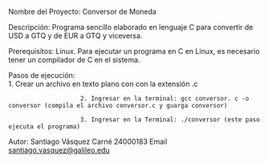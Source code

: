 Nombre del Proyecto:    Conversor de Moneda

Descripción:            Programa sencillo elaborado en lenguaje C para convertir de USD a GTQ y de EUR a GTQ y viceversa.

Prerequisitos:          Linux. Para ejecutar un programa en C en Linux, es necesario tener un compilador de C en el sistema.

Pasos de ejecución:     
                        1. Crear un archivo en texto plano con con la extensión .c

                        2. Ingresar en la terminal: gcc conversor. c -o conversor (compila el archivo conversor.c y guarga conversor)
                        
                        3. Ingresar en la Terminal: ./conversor (este paso ejecuta el programa)
                        
Autor:                  Santiago Vásquez
                        Carné 24000183
                        Email santiago.vasquez@galileo.edu
